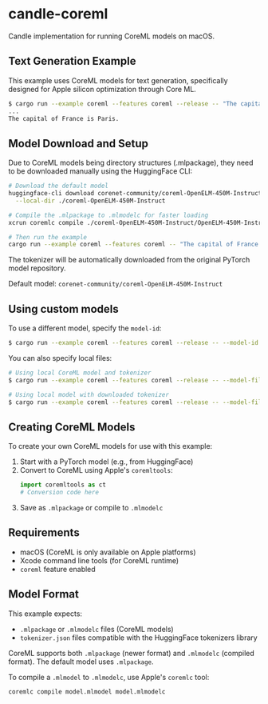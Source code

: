 # candle-coreml

Candle implementation for running CoreML models on macOS.

## Text Generation Example

This example uses CoreML models for text generation, specifically designed for Apple silicon optimization through Core ML.

```bash
$ cargo run --example coreml --features coreml --release -- "The capital of France is"
...
The capital of France is Paris.
```

## Model Download and Setup

Due to CoreML models being directory structures (.mlpackage), they need to be downloaded manually using the HuggingFace CLI:

```bash
# Download the default model
huggingface-cli download corenet-community/coreml-OpenELM-450M-Instruct \
  --local-dir ./coreml-OpenELM-450M-Instruct

# Compile the .mlpackage to .mlmodelc for faster loading
xcrun coremlc compile ./coreml-OpenELM-450M-Instruct/OpenELM-450M-Instruct-128-float32.mlpackage/Data/com.apple.CoreML/model.mlmodel ./coreml-OpenELM-450M-Instruct/OpenELM-450M-Instruct-128-float32.mlmodelc

# Then run the example
cargo run --example coreml --features coreml -- "The capital of France is"
```

The tokenizer will be automatically downloaded from the original PyTorch model repository.

Default model: `corenet-community/coreml-OpenELM-450M-Instruct`

## Using custom models

To use a different model, specify the `model-id`:

```bash
$ cargo run --example coreml --features coreml --release -- --model-id "your-org/your-coreml-model" "Your prompt here"
```

You can also specify local files:

```bash
# Using local CoreML model and tokenizer
$ cargo run --example coreml --features coreml --release -- --model-file "./path/to/model.mlmodelc" --tokenizer-file "./path/to/tokenizer.json" "Your prompt"

# Using local model with downloaded tokenizer
$ cargo run --example coreml --features coreml --release -- --model-file "./model.mlpackage" "Your prompt"
```

## Creating CoreML Models

To create your own CoreML models for use with this example:

1. Start with a PyTorch model (e.g., from HuggingFace)
2. Convert to CoreML using Apple's `coremltools`:
   ```python
   import coremltools as ct
   # Conversion code here
   ```
3. Save as `.mlpackage` or compile to `.mlmodelc`

## Requirements

- macOS (CoreML is only available on Apple platforms)
- Xcode command line tools (for CoreML runtime)
- `coreml` feature enabled

## Model Format

This example expects:
- `.mlpackage` or `.mlmodelc` files (CoreML models)
- `tokenizer.json` files compatible with the HuggingFace tokenizers library

CoreML supports both `.mlpackage` (newer format) and `.mlmodelc` (compiled format). The default model uses `.mlpackage`.

To compile a `.mlmodel` to `.mlmodelc`, use Apple's `coremlc` tool:
```bash
coremlc compile model.mlmodel model.mlmodelc
```